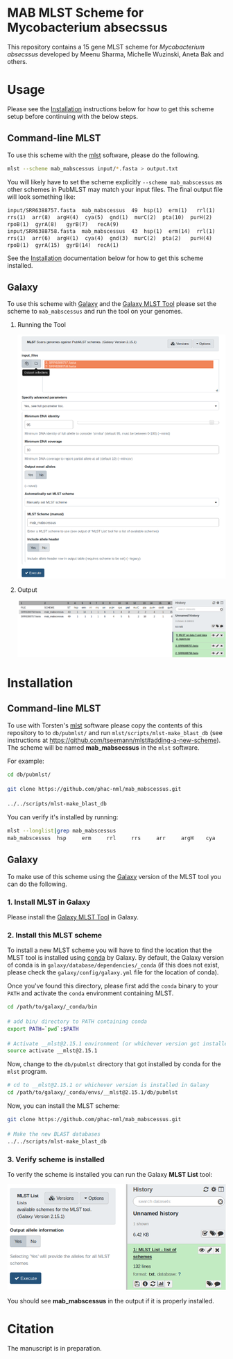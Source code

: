 # MAB MLST Scheme for Mycobacterium absecssus

This repository contains a 15 gene MLST scheme for *Mycobacterium absecssus* developed by Meenu Sharma, Michelle Wuzinski, Aneta Bak and others.

# Usage

Please see the [Installation][installation] instructions below for how to get this scheme setup before continuing with the below steps.

## Command-line MLST

To use this scheme with the [mlst][] software, please do the following.

```bash
mlst --scheme mab_mabscessus input/*.fasta > output.txt
```

You will likely have to set the scheme explicitly `--scheme mab_mabscessus` as other schemes in PubMLST may match your input files. The final output file will look something like:

```
input/SRR6388757.fasta  mab_mabscessus  49  hsp(1)  erm(1)   rrl(1)  rrs(1)  arr(8)  argH(4)  cya(5)  gnd(1)  murC(2)  pta(10)  purH(2)  rpoB(1)  gyrA(8)   gyrB(7)   recA(9)
input/SRR6388758.fasta  mab_mabscessus  43  hsp(1)  erm(14)  rrl(1)  rrs(1)  arr(6)  argH(1)  cya(4)  gnd(3)  murC(2)  pta(2)   purH(4)  rpoB(1)  gyrA(15)  gyrB(14)  recA(1)
```

See the [Installation][installation] documentation below for how to get this scheme installed.

## Galaxy

To use this scheme with [Galaxy][galaxy] and the [Galaxy MLST Tool][galaxy-mlst]  please set the scheme to `mab_mabscessus` and run the tool on your genomes.

1. Running the Tool

    ![galaxy-mlst-tool.png][]

2. Output

    ![galaxy-output.png][]

# Installation

## Command-line MLST

To use with Torsten's [mlst][] software please copy the contents of this repository to to `db/pubmlst/` and run `mlst/scripts/mlst-make_blast_db` (see instructions at <https://github.com/tseemann/mlst#adding-a-new-scheme>). The scheme will be named **mab_mabsecssus** in the `mlst` software.

For example:

```bash
cd db/pubmlst/

git clone https://github.com/phac-nml/mab_mabscessus.git

../../scripts/mlst-make_blast_db
```

You can verify it's installed by running:

```bash
mlst --longlist|grep mab_mabscessus
mab_mabscessus  hsp     erm     rrl     rrs     arr     argH    cya     gnd     murC    pta     purH    rpoB    gyrA    gyrB    recA
```

## Galaxy

To make use of this scheme using the [Galaxy][galaxy] version of the MLST tool you can do the following.

### 1. Install MLST in Galaxy

Please install the [Galaxy MLST Tool][galaxy-mlst] in Galaxy.

### 2. Install this MLST scheme

To install a new MLST scheme you will have to find the location that the MLST tool is installed using [conda][] by Galaxy. By default, the Galaxy version of conda is in `galaxy/database/dependencies/_conda` (if this does not exist, please check the `galaxy/config/galaxy.yml` file for the location of conda).

Once you've found this directory, please first add the `conda` binary to your `PATH` and activate the `conda` environment containing MLST.

```bash
cd /path/to/galaxy/_conda/bin

# add bin/ directory to PATH containing conda
export PATH=`pwd`:$PATH

# Activate __mlst@2.15.1 environment (or whichever version got installed by Galaxy)
source activate __mlst@2.15.1
```

Now, change to the `db/pubmlst` directory that got installed by conda for the `mlst` program.

```bash
# cd to __mlst@2.15.1 or whichever version is installed in Galaxy
cd /path/to/galaxy/_conda/envs/__mlst@2.15.1/db/pubmlst
```

Now, you can install the MLST scheme:

```bash
git clone https://github.com/phac-nml/mab_mabscessus.git

# Make the new BLAST databases
../../scripts/mlst-make_blast_db
```

### 3. Verify scheme is installed

To verify the scheme is installed you can run the Galaxy **MLST List** tool:

![galaxy-mlst-list.png][]

You should see **mab_mabscessus** in the output if it is properly installed.

# Citation

The manuscript is in preparation.

[installation]: #installation
[mlst]: https://github.com/tseemann/mlst
[conda]: https://bioconda.github.io/
[galaxy]: https://galaxyproject.org/
[galaxy-mlst]: https://toolshed.g2.bx.psu.edu/view/iuc/mlst/1f5641a52664
[galaxy-mlst-list.png]: doc/images/galaxy-mlst-list.png
[galaxy-mlst-tool.png]: doc/images/galaxy-mlst-tools.png
[galaxy-output.png]: doc/images/galaxy-output.png
